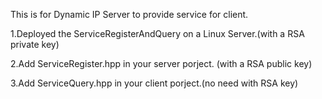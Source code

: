 This is for Dynamic IP Server to provide service for client.

1.Deployed the ServiceRegisterAndQuery on a Linux Server.(with a RSA private key)

2.Add ServiceRegister.hpp in your server porject. (with a RSA public key)

3.Add ServiceQuery.hpp in your client porject.(no need with RSA key)

